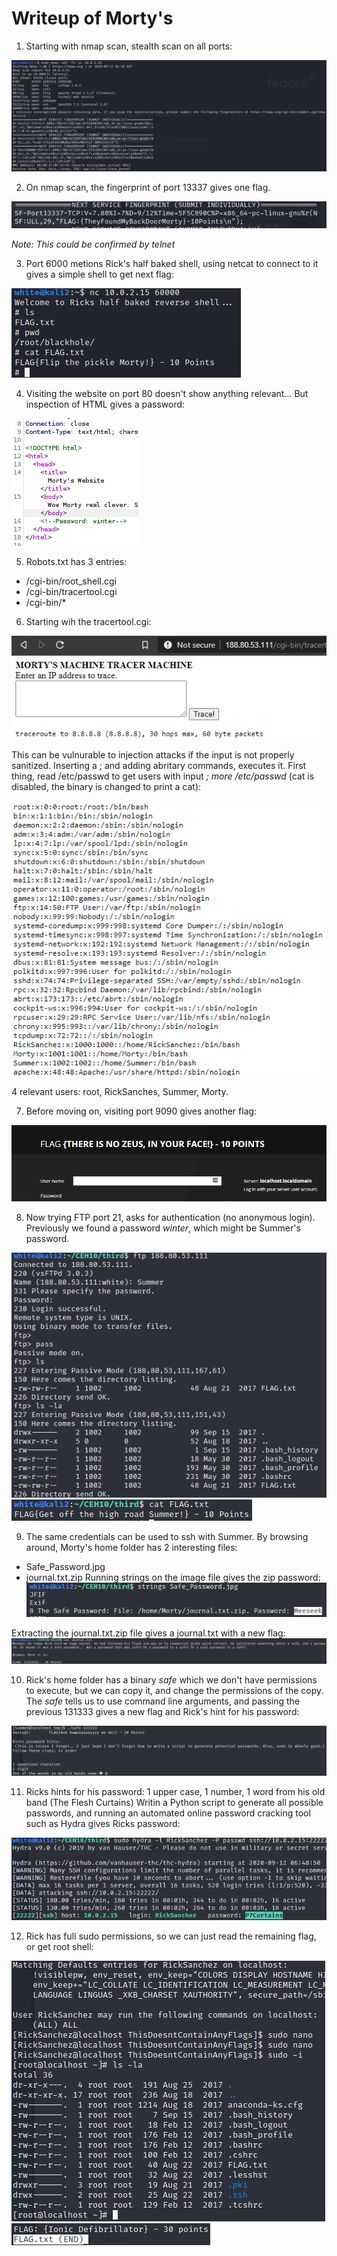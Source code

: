 # Writeup of Morty's

1. Starting with nmap scan, stealth scan on all ports:

![nmap all ports](nmap_all.png)

2. On nmap scan, the fingerprint of port 13337 gives one flag.

![fingerprint 13337](port_13337.png)

*Note: This could be confirmed by telnet*

3. Port 6000 metions Rick's half baked shell, using netcat to connect to it gives a simple shell to get next flag:

![baked shell](half_baked_shell.png)

4. Visiting the website on port 80 doesn't show anything relevant... But inspection of HTML gives a password:

![html](html.png)

5. Robots.txt has 3 entries:
  * /cgi-bin/root_shell.cgi
  * /cgi-bin/tracertool.cgi
  * /cgi-bin/*
 
 6. Starting wih the tracertool.cgi:
 
 ![tracertool](tracert.png)
 
This can be vulnurable to injection attacks if the input is not properly sanitized. Inserting a ; and adding abritary commands, executes it. 
First thing, read /etc/passwd to get users with input *; more /etc/passwd* (cat is disabled, the binary is changed to print a cat): 

![passwd](passwd.png)

4 relevant users: root, RickSanches, Summer, Morty.

7. Before moving on, visiting port 9090 gives another flag:

![web_9090](web_9090.png)

8. Now trying FTP port 21, asks for authentication (no anonymous login). Previously we found a password *winter*, which might be Summer's password.

![ftp](ftp.png)
![ftp_flag](ftp_flag.png)

9. The same credentials can be used to ssh with Summer. By browsing around, Morty's home folder has 2 interesting files:
 * Safe_Password.jpg
 * journal.txt.zip
 Running strings on the image file gives the zip password:
 ![strings](strings.png)
 
 Extracting the journal.txt.zip file gives a journal.txt with a new flag:
 ![journal](journal.png)

10. Rick's home folder has a binary *safe* which we don't have permissions to execute, but we can copy it, and change the permissions of the copy. 
The *safe* tells us to use command line arguments, and passing the previous 131333 gives a new flag and Rick's hint for his password:

![hints](safe.png)

11. Ricks hints for his password: 1 upper case, 1 number, 1 word from his old band (The Flesh Curtains)
Writin a Python script to generate all possible passwords, and running an automated online password cracking tool such as Hydra gives Ricks password:
 
 ![hydra](hydra.png)
 
 12. Rick has full sudo permissions, so we can just read the remaining flag, or get root shell:
 
 ![root](root.png)
 ![flag](last_flag.png)
 
 
